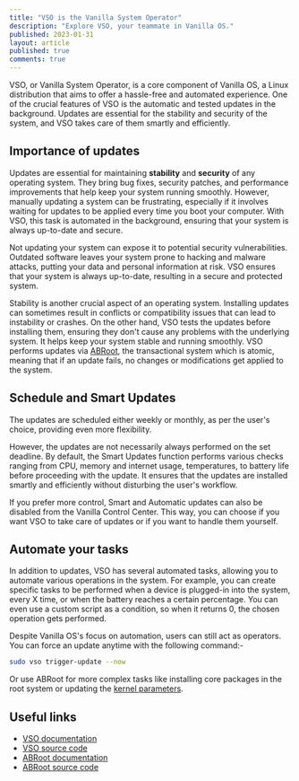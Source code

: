 ```yaml
---
title: "VSO is the Vanilla System Operator"
description: "Explore VSO, your teammate in Vanilla OS."
published: 2023-01-31
layout: article
published: true
comments: true
---
```


VSO, or Vanilla System Operator, is a core component of Vanilla OS, a Linux distribution that aims to offer a hassle-free and automated experience. One of the crucial features of VSO is the automatic and tested updates in the background. Updates are essential for the stability and security of the system, and VSO takes care of them smartly and efficiently.

## Importance of updates

Updates are essential for maintaining **stability** and **security** of any operating system. They bring bug fixes, security patches, and performance improvements that help keep your system running smoothly. However, manually updating a system can be frustrating, especially if it involves waiting for updates to be applied every time you boot your computer. With VSO, this task is automated in the background, ensuring that your system is always up-to-date and secure.

Not updating your system can expose it to potential security vulnerabilities. Outdated software leaves your system prone to hacking and malware attacks, putting your data and personal information at risk. VSO ensures that your system is always up-to-date, resulting in a secure and protected system.

Stability is another crucial aspect of an operating system. Installing updates can sometimes result in conflicts or compatibility issues that can lead to instability or crashes. On the other hand, VSO tests the updates before installing them, ensuring they don't cause any problems with the underlying system. It helps keep your system stable and running smoothly. VSO performs updates via [ABRoot](https://vanillaos.org/2023/01/28/almost-vs-abroot.html), the transactional system which is atomic, meaning that if an update fails, no changes or modifications get applied to the system.

## Schedule and Smart Updates

The updates are scheduled either weekly or monthly, as per the user's choice, providing even more flexibility.

However, the updates are not necessarily always performed on the set deadline. By default, the Smart Updates function performs various checks ranging from CPU, memory and internet usage, temperatures, to battery life before proceeding with the update. It ensures that the updates are installed smartly and efficiently without disturbing the user's workflow.

If you prefer more control, Smart and Automatic updates can also be disabled from the Vanilla Control Center. This way, you can choose if you want VSO to take care of updates or if you want to handle them yourself.

## Automate your tasks

In addition to updates, VSO has several automated tasks, allowing you to automate various operations in the system. For example, you can create specific tasks to be performed when a device is plugged-in into the system, every X time, or when the battery reaches a certain percentage. You can even use a custom script as a condition, so when it returns 0, the chosen operation gets performed.

Despite Vanilla OS's focus on automation, users can still act as operators. You can force an update anytime with the following command:- 

```bash
sudo vso trigger-update --now
```

Or use ABRoot for more complex tasks like installing core packages in the root system or updating the [kernel parameters](https://documentation.vanillaos.org/docs/ABRoot/#title3).

## Useful links

- [VSO documentation](https://documentation.vanillaos.org/docs/vso/manpage)
- [VSO source code](https://github.com/Vanilla-OS/vanilla-system-operator/)
- [ABRoot documentation](https://documentation.vanillaos.org/docs/ABRoot/)
- [ABRoot source code](https://github.com/Vanilla-OS/ABRoot/)
